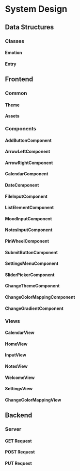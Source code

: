 # System Design

## Data Structures

### Classes

#### Emotion

#### Entry

## Frontend

### Common 

#### Theme

#### Assets

### Components

#### AddButtonComponent

#### ArrowLeftComponent

#### ArrowRightComponent

#### CalendarComponent

#### DateComponent

#### FileInputComponent

#### ListElementComponent

#### MoodInputComponent

#### NotesInputComponent

#### PinWheelComponent

#### SubmitButtonComponent

#### SettingsMenuComponent

#### SliderPickerComponent

#### ChangeThemeComponent

#### ChangeColorMappingComponent

#### ChangeGradientComponent

### Views

#### CalendarView

#### HomeView

#### InputView

#### NotesView

#### WelcomeView

#### SettingsView

#### ChangeColorMappingView

## Backend

### Server

#### GET Request

#### POST Request

#### PUT Request

<!-- # Frontend

# Home View
- Maybe it will be better if the components have a parent component just so that the state is accessible to the the date and the pinwheel and the arrows components
- Has the following components:
## Date Component
- Shows the today's date
- When clicked, moves to calendar view
## Arrows Component
- A prev and next arrow
- Next arrow becomes clickable when the date shown is not the current date
- Prev arrow changes the date shown a day back
## Pinwheel Component
- Shows the pinwheel for the date being shown in the date component
- Full grey if no emotions registered?
- When clicked moves to the notes view to show the notes about the day
## Add Button Component
- Moves to the input view to take in input
## Settings Menu Component

# Notes View
- Has the following components:
## Popup Component?
- Should this be a popup? or like a whole new screen?
## Animation Component
 - This page has animation. No need to create a new file for this.
## ListView Component
 - List showing all the notes for the day with bullet points
 - Maybe can be done better
 - Each note is a list element
### Individual List Element Component
## Cross Component
 - 'x' which when clicked exits the notes view

# Calendar View
- Has the following components:
## Popup Component?
## Arrows Component
## Calendar Component

# Input View
## Popup Component?
## Extra Data Component
## Mood Component
## Submit Button Component
## Cancel Button Component
## Notes Component

# App.js
## React Router
## Theme

# Assets
## Colours
## Emojis
## Fonts
## Icons
## Logo

# Stretch Goals
## Minimal Analytics
## Fluid Animations
## Project Name
## Presentation
## Loading Screen

# Backend

# Data Structures
## User Class
- Today 
- Name
- Password
- HashMap for month to array of 

## Emotion Class
- Description of emotion
- Name
- Colour associated with it 

## Event Class
### Has a notes field
### Array for list of extra items uploaded by user like images
### 

# NodeJS + Express vs Firebase
## Server
## YAML database? -->